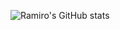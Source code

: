 
![Ramiro's GitHub stats](https://github-readme-stats.vercel.app/api?username=ramirolc02&show_icons=true&theme=gradient)

